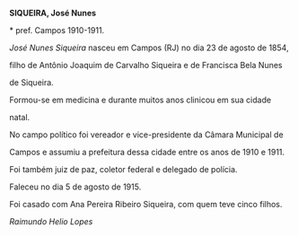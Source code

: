 **SIQUEIRA, José Nunes**



\* pref. Campos 1910-1911.



*José Nunes Siqueira* nasceu em Campos (RJ) no dia 23 de agosto de 1854,

filho de Antônio Joaquim de Carvalho Siqueira e de Francisca Bela Nunes

de Siqueira.



Formou-se em medicina e durante muitos anos clinicou em sua cidade

natal.



No campo político foi vereador e vice-presidente da Câmara Municipal de

Campos e assumiu a prefeitura dessa cidade entre os anos de 1910 e 1911.



Foi também juiz de paz, coletor federal e delegado de polícia.



Faleceu no dia 5 de agosto de 1915.



Foi casado com Ana Pereira Ribeiro Siqueira, com quem teve cinco filhos.



*Raimundo Helio Lopes*



